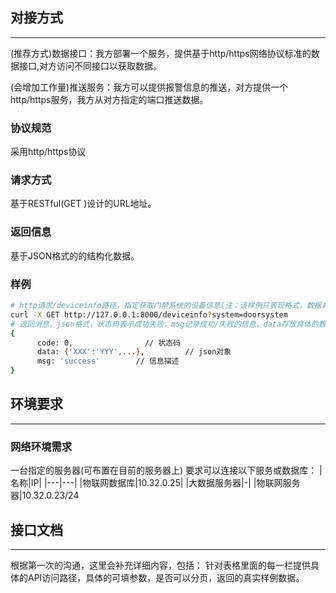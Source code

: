 ## 对接方式
----
(推荐方式)数据接口：我方部署一个服务，提供基于http/https网络协议标准的数据接口,对方访问不同接口以获取数据。

(会增加工作量)推送服务：我方可以提供报警信息的推送，对方提供一个http/https服务，我方从对方指定的端口推送数据。

### 协议规范
采用http/https协议

### 请求方式
基于RESTful(GET )设计的URL地址。

### 返回信息
基于JSON格式的的结构化数据。

### 样例
```bash
# http请求/deviceinfo路径，指定获取门禁系统的设备信息(注：该样例只表现格式，数据非真实)
curl -X GET http://127.0.0.1:8000/deviceinfo?system=doorsystem
# 返回消息，json格式，状态码表示成功失败，msg记录成功/失败的信息，data存放具体的数据
{
      code: 0,                // 状态码
      data: {'XXX':'YYY',...},         // json对象
      msg: 'success'        // 信息描述
}
```


## 环境要求
---
### 网络环境需求
一台指定的服务器(可布置在目前的服务器上)
要求可以连接以下服务或数据库：
|名称|IP|
|---|---|
|物联网数据库|10.32.0.25|
|大数据服务器|-|
|物联网服务器|10.32.0.23/24


## 接口文档
---
根据第一次的沟通，这里会补充详细内容，包括：
针对表格里面的每一栏提供具体的API访问路径，具体的可填参数，是否可以分页，返回的真实样例数据。
